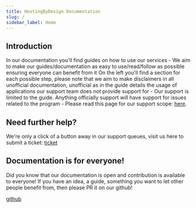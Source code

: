 ```yaml
---
title: HostingByDesign Documentation
slug: /
sidebar_label: Home
---
```


## Introduction

In our documentation you'll find guides on how to use our services - We aim to make our guides/documentation as easy to use/read/follow as possible ensuring everyone can benefit from it
On the left you'll find a section for each possible step, please note that we aim to make disclaimers in all unofficial documentation, unofficial as in the guide details the usage of applications
our support team does not provide support for - Our support is limited to the guide.
Anything officially support will have support for issues related to the program - Please read this page for our support scope: [here](../pre-sales/support-scope.mdx).

## Need further help?

We're only a click of a button away in our support queues, visit us here to submit a ticket: [ticket](https://my.hostingby.design/submitticket.php?step=2&deptid=2)

## Documentation is for everyone!

Did you know that our documentation is open and contribution is available to everyone! If you have an idea, a guide, something you want to let other people benefit from, then please PR it on our github!

[github](https://github.com/hostingbydesign/docs.hostingby.design)
